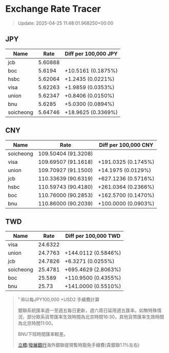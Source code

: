 # Exchange Rate Tracer

> Update: 2025-04-25 11:48:01.968250+00:00

## JPY

| Name      |    Rate | Diff per 100,000 JPY   |
|-----------|---------|------------------------|
| jcb       | 5.60888 |                        |
| boc       | 5.6194  | +10.5161 (0.1875%)     |
| hsbc      | 5.62064 | +1.2435 (0.0221%)      |
| visa      | 5.62263 | +1.9859 (0.0353%)      |
| union     | 5.62347 | +0.8406 (0.0150%)      |
| bnu       | 5.6285  | +5.0300 (0.0894%)      |
| soicheong | 5.64746 | +18.9625 (0.3369%)     |

## CNY

| Name      | Rate                | Diff per 100,000 CNY   |
|-----------|---------------------|------------------------|
| soicheong | 109.50404	(91.3208) |                        |
| visa      | 109.69507	(91.1618) | +191.0325 (0.1745%)    |
| union     | 109.70927	(91.1500) | +14.1975 (0.0129%)     |
| jcb       | 110.33639	(90.6319) | +627.1236 (0.5716%)    |
| hsbc      | 110.59743	(90.4180) | +261.0364 (0.2366%)    |
| boc       | 110.76000	(90.2853) | +162.5700 (0.1470%)    |
| bnu       | 110.86000	(90.2039) | +100.0000 (0.0903%)    |

## TWD

| Name      |    Rate | Diff per 100,000 TWD   |
|-----------|---------|------------------------|
| visa      | 24.6322 |                        |
| union     | 24.7763 | +144.0112 (0.5846%)    |
| jcb       | 24.7826 | +6.3271 (0.0255%)      |
| soicheong | 25.4781 | +695.4629 (2.8063%)    |
| boc       | 25.589  | +110.9500 (0.4355%)    |
| bnu       | 25.73   | +141.0000 (0.5510%)    |


> ¹ IB以每JPY100,000 +USD2 手續費計算
>
> 銀聯系統匯率週一至週五每日更新，週六周日延用週五匯率。如無特殊情況，部分歐系貨幣匯率生效時間為北京時間16:30，其他貨幣匯率生效時間為北京時間11:00。
>
> BNU下班時間匯率較差。
>
> [立橋](https://www.wlbank.com.mo/uploads/ueditor/file/20181211/1544536513900230.pdf)/[發展銀行](https://www.mdb.com.mo/Service_Charges_20230728.pdf)海外銀聯提現暫時豁免手續費(貴銀聯1.1%左右)


